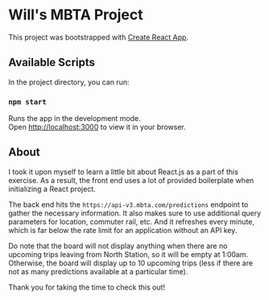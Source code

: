# Will's MBTA Project

This project was bootstrapped with [Create React App](https://github.com/facebook/create-react-app).

## Available Scripts

In the project directory, you can run:

### `npm start`

Runs the app in the development mode.\
Open [http://localhost:3000](http://localhost:3000) to view it in your browser.

## About

I took it upon myself to learn a little bit about React.js as a part of this exercise.
As a result, the front end uses a lot of provided boilerplate when initializing a React project.

The back end hits the `https://api-v3.mbta.com/predictions` endpoint to gather the necessary information.
It also makes sure to use additional query parameters for location, commuter rail, etc.
And it refreshes every minute, which is far below the rate limit for an application without an API key.

Do note that the board will not display anything when there are no upcoming trips leaving from North Station,
so it will be empty at 1:00am. Otherwise, the board will display up to 10 upcoming trips (less if there are not as many predictions available
at a particular time).

Thank you for taking the time to check this out!
